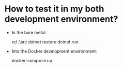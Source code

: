 How to test it in my both development environment?
===

* In the bare metal:

    cd .\src
	dotnet restore
	dotnet run

* Into the Docker development environment:
    
	docker-compose up
